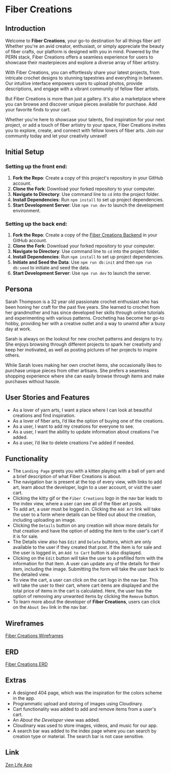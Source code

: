 # Fiber Creations

## Introduction

Welcome to **Fiber Creations**, your go-to destination for all things fiber art! Whether you're an avid creator, enthusiast, or simply appreciate the beauty of fiber crafts, our platform is designed with you in mind. Powered by the PERN stack, Fiber Creations offers a seamless experience for users to showcase their masterpieces and explore a diverse array of fiber artistry.

With Fiber Creations, you can effortlessly share your latest projects, from intricate crochet designs to stunning tapestries and everything in between. Our intuitive interface empowers users to upload photos, provide descriptions, and engage with a vibrant community of fellow fiber artists.

But Fiber Creations is more than just a gallery. It's also a marketplace where you can browse and discover unique pieces available for purchase. Add your favorite finds to your cart.

Whether you're here to showcase your talents, find inspiration for your next project, or add a touch of fiber artistry to your space, Fiber Creations invites you to explore, create, and connect with fellow lovers of fiber arts. Join our community today and let your creativity unravel!

## Initial Setup

### Setting up the front end:

1. **Fork the Repo**: Create a copy of this project's repository in your GitHub account.
1. **Clone the Fork**: Download your forked repository to your computer.
1. **Navigate to Directory**: Use command line to `cd` into the project folder.
1. **Install Dependencies**: Run `npm install` to set up project dependencies.
1. **Start Development Server**: Use `npm run dev` to launch the development environment.

### Setting up the back end:

1. **Fork the Repo**: Create a copy of the [Fiber Creations Backend](https://github.com/BSoto85/fiber-creations-backend) in your GitHub account.
1. **Clone the Fork**: Download your forked repository to your computer.
1. **Navigate to Directory**: Use command line to `cd` into the project folder.
1. **Install Dependencies**: Run `npm install` to set up project dependencies.
1. **Initiate and Seed the Data**: Use `npm run db:init` and then `npm run db:seed` to initiate and seed the data.
1. **Start Development Server**: Use `npm run dev` to launch the server.

## Persona

Sarah Thompson is a 32 year old passionate crochet enthusiast who has been honing her craft for the past five years. She learned to crochet from her grandmother and has since developed her skills through online tutorials and experimenting with various patterns. Crocheting has become her go-to hobby, providing her with a creative outlet and a way to unwind after a busy day at work.

Sarah is always on the lookout for new crochet patterns and designs to try. She enjoys browsing through different projects to spark her creativity and keep her motivated, as well as posting pictures of her projects to inspire others.

While Sarah loves making her own crochet items, she occasionally likes to purchase unique pieces from other artisans. She prefers a seamless shopping experience where she can easily browse through items and make purchases without hassle.

## User Stories and Features

- As a lover of yarn arts, I want a place where I can look at beautiful creations and find inspiration.
- As a lover of fiber arts, I’d like the option of buying one of the creations.
- As a user, I want to add my creations for everyone to see.
- As a user, I want the ability to update information about creations I’ve added.
- As a user, I’d like to delete creations I’ve added if needed.

## Functionality

- The `Landing Page` greets you with a kitten playing with a ball of yarn and a brief description of what Fiber Creations is about.
- The navigation bar is present at the top of every view, with links to add art, learn about the developer, login to a user account, or visit the user cart.
- Clicking the kitty gif or the `Fiber Creations` logo in the nav bar leads to the index view, where a user can see all of the fiber art posts.
- To add art, a user must be logged in. Clicking the `Add Art` link will take the user to a form where details can be filled out about the creation, including uploading an image.
- Clicking the `Details` button on any creation will show more details for that creation and have the option of adding the item to the user's cart if it is for sale.
- The Details view also has `Edit` and `Delete` buttons, which are only available to the user if they created that post. If the item is for sale and the user is logged in, an `Add to Cart` button is also displayed.
- Clicking on the `Edit` button will take the user to a prefilled form with the information for that item. A user can update any of the details for their item, including the image. Submitting the form will take the user back to the detailed view.
- To view the cart, a user can click on the cart logo in the nav bar. This will take the user to their cart, where cart items are displayed and the total price of items in the cart is calculated. Here, the user has the option of removing any unwanted items by clicking the `Remove` button.
- To learn more about the developer of **Fiber Creations**, users can click on the `About Dev` link in the nav bar.

## Wireframes

[Fiber Creations Wireframes](https://www.figma.com/file/RICV5C7LKpZSTLWaI3p4ZS/Fiber-Creations?type=design&node-id=0%3A1&mode=design&t=ILQriEKbZp5XVEZk-1)

## ERD

[Fiber Creations ERD](https://dbdiagram.io/d/Fiber-Creations-6610700403593b6b61505624)

## Extras

- A designed 404 page, which was the inspiration for the colors scheme in the app.
- Programmatic upload and storing of images using Cloudinary.
- Cart functionality was added to add and remove items from a user's cart.
- An _About the Developer_ view was added.
- Cloudinary was used to store images, videos, and music for our app.
- A search bar was added to the index page where you can search by creation type or material. The search bar is not case sensitive.
<!-- - Choose between light mode and dark mode. -->

## Link

[Zen Life App](https://rainbow-taffy-80336e.netlify.app/)
